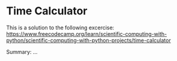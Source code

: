 # Time Calculator

This is a solution to the following excercise: https://www.freecodecamp.org/learn/scientific-computing-with-python/scientific-computing-with-python-projects/time-calculator

Summary: ...